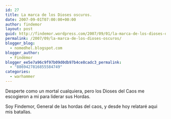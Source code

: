 ```yaml
---
id: 27
title: La marca de los Dioses oscuros.
date: 2007-09-01T07:00:00+00:00
author: findemor
layout: post
guid: http://findemor.wordpress.com/2007/09/01/la-marca-de-los-dioses-oscuros
permalink: /2007/09/la-marca-de-los-dioses-oscuros/
blogger_blog:
  - nomedhel.blogspot.com
blogger_author:
  - Findëmor
blogger_ee5e7a96c9f97b09d0db97b4ce8cadc3_permalink:
  - "8869427816855584749"
categories:
  - warhammer
---
```

Desperte como un mortal cualquiera, pero los Dioses del Caos me escogieron a mi para liderar sus Hordas.

Soy Findemor, General de las hordas del caos, y desde hoy relataré aqui mis batallas.